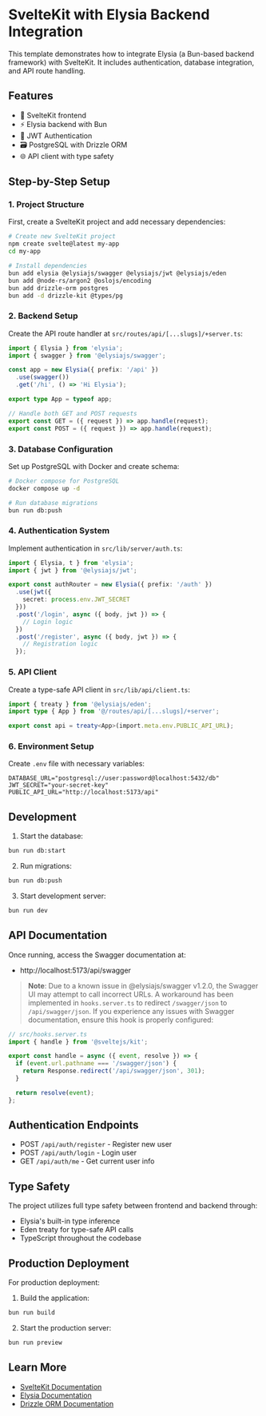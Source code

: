 # SvelteKit with Elysia Backend Integration

This template demonstrates how to integrate Elysia (a Bun-based backend framework) with SvelteKit. It includes authentication, database integration, and API route handling.

## Features

- 🚀 SvelteKit frontend
- ⚡ Elysia backend with Bun
- 🔐 JWT Authentication
- 🗃️ PostgreSQL with Drizzle ORM
- 🌐 API client with type safety

## Step-by-Step Setup

### 1. Project Structure

First, create a SvelteKit project and add necessary dependencies:

```bash
# Create new SvelteKit project
npm create svelte@latest my-app
cd my-app

# Install dependencies
bun add elysia @elysiajs/swagger @elysiajs/jwt @elysiajs/eden
bun add @node-rs/argon2 @oslojs/encoding
bun add drizzle-orm postgres
bun add -d drizzle-kit @types/pg
```

### 2. Backend Setup

Create the API route handler at `src/routes/api/[...slugs]/+server.ts`:

```typescript
import { Elysia } from 'elysia';
import { swagger } from '@elysiajs/swagger';

const app = new Elysia({ prefix: '/api' })
  .use(swagger())
  .get('/hi', () => 'Hi Elysia');

export type App = typeof app;

// Handle both GET and POST requests
export const GET = ({ request }) => app.handle(request);
export const POST = ({ request }) => app.handle(request);
```

### 3. Database Configuration

Set up PostgreSQL with Docker and create schema:

```bash
# Docker compose for PostgreSQL
docker compose up -d

# Run database migrations
bun run db:push
```

### 4. Authentication System

Implement authentication in `src/lib/server/auth.ts`:

```typescript
import { Elysia, t } from 'elysia';
import { jwt } from '@elysiajs/jwt';

export const authRouter = new Elysia({ prefix: '/auth' })
  .use(jwt({
    secret: process.env.JWT_SECRET
  }))
  .post('/login', async ({ body, jwt }) => {
    // Login logic
  })
  .post('/register', async ({ body, jwt }) => {
    // Registration logic
  });
```

### 5. API Client

Create a type-safe API client in `src/lib/api/client.ts`:

```typescript
import { treaty } from '@elysiajs/eden';
import type { App } from '@/routes/api/[...slugs]/+server';

export const api = treaty<App>(import.meta.env.PUBLIC_API_URL);
```

### 6. Environment Setup

Create `.env` file with necessary variables:

```env
DATABASE_URL="postgresql://user:password@localhost:5432/db"
JWT_SECRET="your-secret-key"
PUBLIC_API_URL="http://localhost:5173/api"
```

## Development

1. Start the database:
```bash
bun run db:start
```

2. Run migrations:
```bash
bun run db:push
```

3. Start development server:
```bash
bun run dev
```

## API Documentation

Once running, access the Swagger documentation at:
- http://localhost:5173/api/swagger

> **Note**: Due to a known issue in @elysiajs/swagger v1.2.0, the Swagger UI may attempt to call incorrect URLs. A workaround has been implemented in `hooks.server.ts` to redirect `/swagger/json` to `/api/swagger/json`. If you experience any issues with Swagger documentation, ensure this hook is properly configured:

```typescript
// src/hooks.server.ts
import { handle } from '@sveltejs/kit';

export const handle = async ({ event, resolve }) => {
  if (event.url.pathname === '/swagger/json') {
    return Response.redirect('/api/swagger/json', 301);
  }

  return resolve(event);
};
```

## Authentication Endpoints

- POST `/api/auth/register` - Register new user
- POST `/api/auth/login` - Login user
- GET `/api/auth/me` - Get current user info

## Type Safety

The project utilizes full type safety between frontend and backend through:
- Elysia's built-in type inference
- Eden treaty for type-safe API calls
- TypeScript throughout the codebase

## Production Deployment

For production deployment:

1. Build the application:
```bash
bun run build
```

2. Start the production server:
```bash
bun run preview
```

## Learn More

- [SvelteKit Documentation](https://kit.svelte.dev)
- [Elysia Documentation](https://elysiajs.com)
- [Drizzle ORM Documentation](https://orm.drizzle.team)